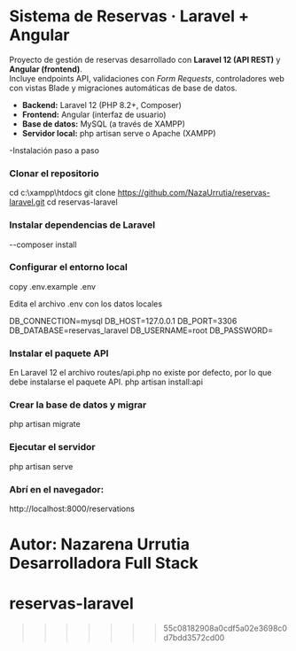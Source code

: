 # Sistema de Reservas · Laravel + Angular

Proyecto de gestión de reservas desarrollado con **Laravel 12 (API REST)** y **Angular (frontend)**.  
Incluye endpoints API, validaciones con *Form Requests*, controladores web con vistas Blade y migraciones automáticas de base de datos.


- **Backend:** Laravel 12 (PHP 8.2+, Composer)
- **Frontend:** Angular (interfaz de usuario)
- **Base de datos:** MySQL (a través de XAMPP)
- **Servidor local:** php artisan serve o Apache (XAMPP)


-Instalación paso a paso

### Clonar el repositorio

cd c:\xampp\htdocs
git clone https://github.com/NazaUrrutia/reservas-laravel.git
cd reservas-laravel

### Instalar dependencias de Laravel
--composer install

### Configurar el entorno local 
copy .env.example .env

Edita el archivo .env con los datos locales

DB_CONNECTION=mysql
DB_HOST=127.0.0.1
DB_PORT=3306
DB_DATABASE=reservas_laravel
DB_USERNAME=root
DB_PASSWORD=

### Instalar el paquete API
En Laravel 12 el archivo routes/api.php no existe por defecto, por lo que debe instalarse el paquete API.
php artisan install:api


### Crear la base de datos y migrar
php artisan migrate


### Ejecutar el servidor
php artisan serve


### Abrí en el navegador:
http://localhost:8000/reservations


Autor: Nazarena Urrutia
Desarrolladora Full Stack 
=======
# reservas-laravel
>>>>>>> 55c08182908a0cdf5a02e3698c0d7bdd3572cd00
